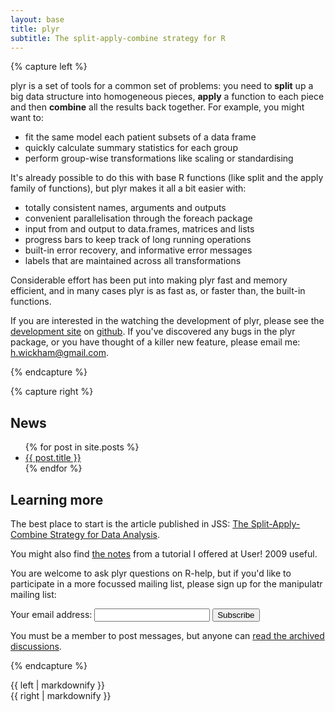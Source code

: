 ```yaml
---
layout: base
title: plyr
subtitle: The split-apply-combine strategy for R
---
```


{% capture left %}

plyr is a set of tools for a common set of problems: you need to __split__ up a big data structure into homogeneous pieces, __apply__ a function to each piece and then __combine__ all the results back together. For example, you might want to:

* fit the same model each patient subsets of a data frame
* quickly calculate summary statistics for each group
* perform group-wise transformations like scaling or standardising

It's already possible to do this with base R functions (like split and the apply family of functions), but plyr makes it all a bit easier with:

* totally consistent names, arguments and outputs
* convenient parallelisation through the foreach package
* input from and output to data.frames, matrices and lists
* progress bars to keep track of long running operations
* built-in error recovery, and informative error messages
* labels that are maintained across all transformations

Considerable effort has been put into making plyr fast and memory efficient, and in many cases plyr is as fast as, or faster than, the built-in functions.

If you are interested in the watching the development of plyr, please see the [development site](http://github.com/hadley/plyr) on [github](http://github.com).  If you've discovered any bugs in the plyr package, or you have thought of a killer new feature, please email me: [h.wickham@gmail.com](mailto:h.wickham@gmail.com).


{% endcapture %}


{% capture right %}

## News

<ul>
{% for post in site.posts %}
  <li><a href="{{ post.url }}">{{ post.title }}</a></li>
{% endfor %}
</ul>


## Learning more

The best place to start is the article published in JSS: [The Split-Apply-Combine Strategy for Data Analysis](http://www.jstatsoft.org/v40/i01).

You might also find [the notes](09-user/) from a tutorial I offered at User! 2009 useful.

You are welcome to ask plyr questions on R-help, but if you'd like to participate in a more focussed mailing list, please sign up for the manipulatr mailing list:

<form action="http://groups.google.com/group/manipulatr/boxsubscribe">
  Your email address: <input type="text" name="email" /> <input type="submit" value="Subscribe" />
</form>

You must be a member to post messages, but anyone can [read the archived discussions](http://groups.google.com/group/manipulatr).

{% endcapture %}

<div class="ten columns">
  {{ left | markdownify }}
</div>
<div class="five columns offset-by-one">
  {{ right | markdownify  }}
</div>
